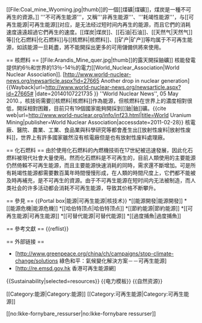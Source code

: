 [[File:Coal_mine_Wyoming.jpg|thumb]]的一個[[煤礦|煤礦]]，煤炭是一種不可再生的資源。]]
'''不可再生能源'''，又稱'''非再生能源'''、'''耗竭性能源'''，与[[可再生能源|可再生能源]]对应，是无法经过短时间内再生的能源，而且它們的消耗速度遠遠超過它們再生的速度。[[煤炭|煤炭]]、[[石油|石油]]、[[天然气|天然气]]等[[化石燃料|化石燃料]]与[[核燃料|核燃料]]、[[矿产|矿产]]等均属于不可再生能源，如該能源一旦耗盡，將不能開採出更多的可用儲備供將來使用。

== 核燃料 == 
[[File:Arandis_Mine_quer.jpg|thumb]]的露天開採鈾礦]]
核能發電提供約6％和世界的13％-14％的電力<ref>[[World_Nuclear_Association|World Nuclear Association]]. [http://www.world-nuclear-news.org/newsarticle.aspx?id=27665 Another drop in nuclear generation] {{Wayback|url=http://www.world-nuclear-news.org/newsarticle.aspx?id=27665# |date=20140107221735 }} ''World Nuclear News'', 05 May 2010.</ref>，核技術需要[[核燃料|核燃料]]作為能源，但核燃料在世界上的濃度相對很低，開採相對困難，目前只有19個國家能夠開採到[[鈾|鈾]]礦。<ref>{{cite web|url=http://www.world-nuclear.org/info/inf23.html|title=World Uranium Mining|publisher=World Nuclear Association|accessdate=2011-02-28}}</ref> 核電廠、醫院、農業、工業、食品業與科學研究等都會產生出[[放射性废料|放射性废料]]，世界上有許多國家雖然沒有核電廠但是也有放射性废料處理廠。

== 化石燃料 ==
由於使用化石燃料的內燃機技術在17世紀被迅速發展，因此化石燃料被現代社會大量使用。然而化石燃料是不可再生的，目前人類使用的主要能源仍然倚賴不可再生能源，而且主要能源快速消耗的同時，需求還不斷增加。可是所有耗竭性能源都需要數百萬年時間慢慢形成，在人類的時間尺度上，它們都不能被及時再補充，是不可再生的資源。由于不可再生能源在短时间内无法被制造，而人类社会的许多活动都会消耗不可再生能源，导致其价格不断攀升。

== 參見 ==
{{Portal box|能源|可再生能源|核技术}}
*[[能源開發|能源開發]]
*[[能源危機|能源危機]]
*[[哈伯特顶点|哈伯特顶点]]
*[[節約能源|節約能源]]
*[[可再生能源|可再生能源]]
*[[可替代能源|可替代能源]]
*[[過度捕魚|過度捕魚]]

== 參考文獻 ==
{{reflist}}

== 外部链接 ==
* [http://www.greenpeace.org/china/ch/campaigns/stop-climate-change/solutions 綠色和平：氣候變化解決方案－－可再生能源]
* [http://re.emsd.gov.hk 香港可再生能源網]

{{Sustainability|selected=resources}}
{{电力模板}}
{{自然资源}}

[[Category:能源|Category:能源]]
[[Category:可再生能源|Category:可再生能源]]

[[no:Ikke-fornybare_ressurser|no:Ikke-fornybare ressurser]]